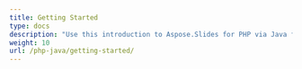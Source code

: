 ```yaml
---
title: Getting Started
type: docs
description: "Use this introduction to Aspose.Slides for PHP via Java fundamentals to start realizing the value of Aspose.Slides for your business."
weight: 10
url: /php-java/getting-started/
---
```

